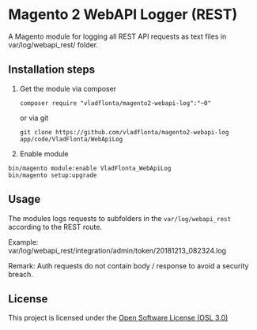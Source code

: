 # Magento 2 WebAPI Logger (REST)

A Magento module for logging all REST API requests as text files in var/log/webapi_rest/ folder.

## Installation steps

1. Get the module via composer
   ```
   composer require "vladflonta/magento2-webapi-log":"~0"
   ```

   or via git
   ```
   git clone https://github.com/vladflonta/magento2-webapi-log app/code/VladFlonta/WebApiLog
   ```

2. Enable module

```
bin/magento module:enable VladFlonta_WebApiLog
bin/magento setup:upgrade
```

## Usage

The modules logs requests to subfolders in the `var/log/webapi_rest` according to the REST route.

Example: var/log/webapi_rest/integration/admin/token/20181213_082324.log

Remark: Auth requests do not contain body / response to avoid a security breach.


## License

This project is licensed under the [Open Software License (OSL 3.0)](http://opensource.org/licenses/osl-3.0.php)
